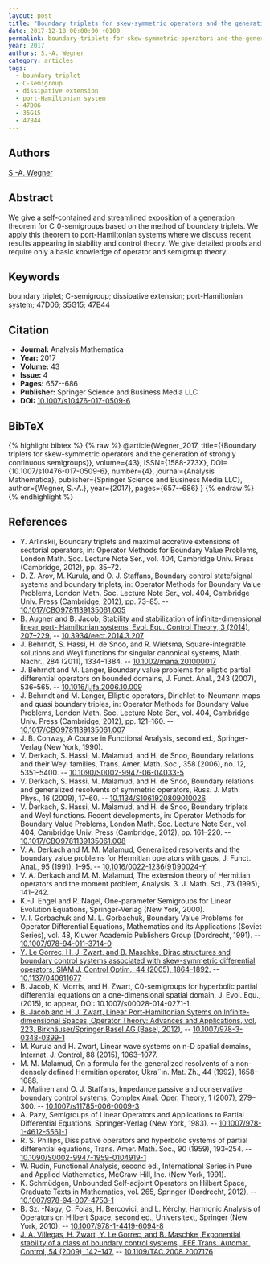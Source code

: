 ```yaml
---
layout: post
title: "Boundary triplets for skew-symmetric operators and the generation of strongly continuous semigroups"
date: 2017-12-18 00:00:00 +0100
permalink: boundary-triplets-for-skew-symmetric-operators-and-the-generation-of-strongly-continuous-semigroups
year: 2017
authors: S.-A. Wegner
category: articles
tags:
  - boundary triplet
  - C-semigroup
  - dissipative extension
  - port-Hamiltonian system
  - 47D06
  - 35G15
  - 47B44
---
```

 
## Authors
[S.-A. Wegner](authors/sven_ake_wegner)
 
## Abstract
We give a self-contained and streamlined exposition of a generation theorem for C_0-semigroups based on the method of boundary triplets. We apply this theorem to port-Hamiltonian systems where we discuss recent results appearing in stability and control theory. We give detailed proofs and require only a basic knowledge of operator and semigroup theory.
 
## Keywords
boundary triplet; C-semigroup; dissipative extension; port-Hamiltonian system; 47D06; 35G15; 47B44
 
## Citation
- **Journal:** Analysis Mathematica
- **Year:** 2017
- **Volume:** 43
- **Issue:** 4
- **Pages:** 657--686
- **Publisher:** Springer Science and Business Media LLC
- **DOI:** [10.1007/s10476-017-0509-6](https://doi.org/10.1007/s10476-017-0509-6)
 
## BibTeX
{% highlight bibtex %}
{% raw %}
@article{Wegner_2017,
  title={{Boundary triplets for skew-symmetric operators and the generation of strongly continuous semigroups}},
  volume={43},
  ISSN={1588-273X},
  DOI={10.1007/s10476-017-0509-6},
  number={4},
  journal={Analysis Mathematica},
  publisher={Springer Science and Business Media LLC},
  author={Wegner, S.-A.},
  year={2017},
  pages={657--686}
}
{% endraw %}
{% endhighlight %}
 
## References
- Y. Arlinskiĭ, Boundary triplets and maximal accretive extensions of sectorial operators, in: Operator Methods for Boundary Value Problems, London Math. Soc. Lecture Note Ser., vol. 404, Cambridge Univ. Press (Cambridge, 2012), pp. 35–72.
- D. Z. Arov, M. Kurula, and O. J. Staffans, Boundary control state/signal systems and boundary triplets, in: Operator Methods for Boundary Value Problems, London Math. Soc. Lecture Note Ser., vol. 404, Cambridge Univ. Press (Cambridge, 2012), pp. 73–85. -- [10.1017/CBO9781139135061.005](https://doi.org/10.1017/CBO9781139135061.005)
- [B. Augner and B. Jacob, Stability and stabilization of infinite-dimensional linear port- Hamiltonian systems, Evol. Equ. Control Theory, 3 (2014), 207–229.](stability-and-stabilization-of-infinite-dimensional-linear-port-hamiltonian-systems) -- [10.3934/eect.2014.3.207](https://doi.org/10.3934/eect.2014.3.207)
- J. Behrndt, S. Hassi, H. de Snoo, and R. Wietsma, Square-integrable solutions and Weyl functions for singular canonical systems, Math. Nachr., 284 (2011), 1334–1384. -- [10.1002/mana.201000017](https://doi.org/10.1002/mana.201000017)
- J. Behrndt and M. Langer, Boundary value problems for elliptic partial differential operators on bounded domains, J. Funct. Anal., 243 (2007), 536–565. -- [10.1016/j.jfa.2006.10.009](https://doi.org/10.1016/j.jfa.2006.10.009)
- J. Behrndt and M. Langer, Elliptic operators, Dirichlet-to-Neumann maps and quasi boundary triples, in: Operator Methods for Boundary Value Problems, London Math. Soc. Lecture Note Ser., vol. 404, Cambridge Univ. Press (Cambridge, 2012), pp. 121–160. -- [10.1017/CBO9781139135061.007](https://doi.org/10.1017/CBO9781139135061.007)
- J. B. Conway, A Course in Functional Analysis, second ed., Springer-Verlag (New York, 1990).
- V. Derkach, S. Hassi, M. Malamud, and H. de Snoo, Boundary relations and their Weyl families, Trans. Amer. Math. Soc., 358 (2006), no. 12, 5351–5400. -- [10.1090/S0002-9947-06-04033-5](https://doi.org/10.1090/S0002-9947-06-04033-5)
- V. Derkach, S. Hassi, M. Malamud, and H. de Snoo, Boundary relations and generalized resolvents of symmetric operators, Russ. J. Math. Phys., 16 (2009), 17–60. -- [10.1134/S1061920809010026](https://doi.org/10.1134/S1061920809010026)
- V. Derkach, S. Hassi, M. Malamud, and H. de Snoo, Boundary triplets and Weyl functions. Recent developments, in: Operator Methods for Boundary Value Problems, London Math. Soc. Lecture Note Ser., vol. 404, Cambridge Univ. Press (Cambridge, 2012), pp. 161–220. -- [10.1017/CBO9781139135061.008](https://doi.org/10.1017/CBO9781139135061.008)
- V. A. Derkach and M. M. Malamud, Generalized resolvents and the boundary value problems for Hermitian operators with gaps, J. Funct. Anal., 95 (1991), 1–95. -- [10.1016/0022-1236(91)90024-Y](https://doi.org/10.1016/0022-1236(91)90024-Y)
- V. A. Derkach and M. M. Malamud, The extension theory of Hermitian operators and the moment problem, Analysis. 3. J. Math. Sci., 73 (1995), 141–242.
- K.-J. Engel and R. Nagel, One-parameter Semigroups for Linear Evolution Equations, Springer-Verlag (New York, 2000).
- V. I. Gorbachuk and M. L. Gorbachuk, Boundary Value Problems for Operator Differential Equations, Mathematics and its Applications (Soviet Series), vol. 48, Kluwer Academic Publishers Group (Dordrecht, 1991). -- [10.1007/978-94-011-3714-0](https://doi.org/10.1007/978-94-011-3714-0)
- [Y. Le Gorrec, H. J. Zwart, and B. Maschke, Dirac structures and boundary control systems associated with skew-symmetric differential operators, SIAM J. Control Optim., 44 (2005), 1864–1892.](dirac-structures-and-boundary-control-systems-associated-with-skew-symmetric-differential-operators) -- [10.1137/040611677](https://doi.org/10.1137/040611677)
- B. Jacob, K. Morris, and H. Zwart, C0-semigroups for hyperbolic partial differential equations on a one-dimensional spatial domain, J. Evol. Equ., (2015), to appear, DOI: 10.1007/s00028-014-0271-1.
- [B. Jacob and H. J. Zwart, Linear Port-Hamiltonian Sytems on Infinite-dimensional Spaces, Operator Theory: Advances and Applications, vol. 223, Birkhäuser/Springer Basel AG (Basel, 2012).](linear-port-hamiltonian-systems-on-infinite-dimensional-spaces) -- [10.1007/978-3-0348-0399-1](https://doi.org/10.1007/978-3-0348-0399-1)
- M. Kurula and H. Zwart, Linear wave systems on n-D spatial domains, Internat. J. Control, 88 (2015), 1063–1077.
- M. M. Malamud, On a formula for the generalized resolvents of a non-densely defined Hermitian operator, Ukra¨ın. Mat. Zh., 44 (1992), 1658–1688.
- J. Malinen and O. J. Staffans, Impedance passive and conservative boundary control systems, Complex Anal. Oper. Theory, 1 (2007), 279–300. -- [10.1007/s11785-006-0009-3](https://doi.org/10.1007/s11785-006-0009-3)
- A. Pazy, Semigroups of Linear Operators and Applications to Partial Differential Equations, Springer-Verlag (New York, 1983). -- [10.1007/978-1-4612-5561-1](https://doi.org/10.1007/978-1-4612-5561-1)
- R. S. Phillips, Dissipative operators and hyperbolic systems of partial differential equations, Trans. Amer. Math. Soc., 90 (1959), 193–254. -- [10.1090/S0002-9947-1959-0104919-1](https://doi.org/10.1090/S0002-9947-1959-0104919-1)
- W. Rudin, Functional Analysis, second ed., International Series in Pure and Applied Mathematics, McGraw-Hill, Inc. (New York, 1991).
- K. Schmüdgen, Unbounded Self-adjoint Operators on Hilbert Space, Graduate Texts in Mathematics, vol. 265, Springer (Dordrecht, 2012). -- [10.1007/978-94-007-4753-1](https://doi.org/10.1007/978-94-007-4753-1)
- B. Sz. -Nagy, C. Foias, H. Bercovici, and L. Kérchy, Harmonic Analysis of Operators on Hilbert Space, second ed., Universitext, Springer (New York, 2010). -- [10.1007/978-1-4419-6094-8](https://doi.org/10.1007/978-1-4419-6094-8)
- [J. A. Villegas, H. Zwart, Y. Le Gorrec, and B. Maschke, Exponential stability of a class of boundary control systems, IEEE Trans. Automat. Control, 54 (2009), 142–147.](exponential-stability-of-a-class-of-boundary-control-systems) -- [10.1109/TAC.2008.2007176](https://doi.org/10.1109/TAC.2008.2007176)

